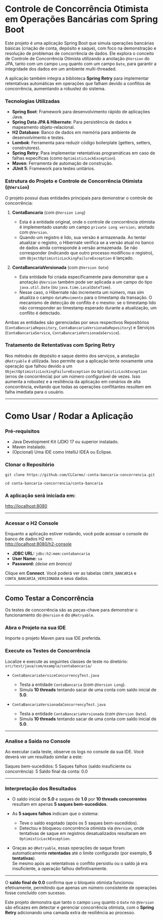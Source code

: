 # Controle de Concorrência Otimista em Operações Bancárias com Spring Boot

Este projeto é uma aplicação Spring Boot que simula operações bancárias básicas (criação de conta, depósito e saque), com foco na demonstração e resolução de problemas de concorrência de dados. Ele explora o conceito de Controle de Concorrência Otimista utilizando a anotação `@Version` do JPA, tanto com um campo `Long` quanto com um campo `Date`, para garantir a integridade dos dados em um ambiente multi-threaded.

A aplicação também integra a biblioteca **Spring Retry** para implementar retentativas automáticas em operações que falham devido a conflitos de concorrência, aumentando a robustez do sistema.

### Tecnologias Utilizadas

- **Spring Boot**: Framework para desenvolvimento rápido de aplicações Java.
- **Spring Data JPA & Hibernate**: Para persistência de dados e mapeamento objeto-relacional.
- **H2 Database**: Banco de dados em memória para ambiente de desenvolvimento e testes.
- **Lombok**: Ferramenta para reduzir código boilerplate (getters, setters, construtores).
- **Spring Retry**: Para implementar retentativas programáticas em caso de falhas específicas (como `OptimisticLockException`).
- **Maven**: Ferramenta de automação de construção.
- **JUnit 5**: Framework para testes unitários.

### Estrutura do Projeto e Controle de Concorrência Otimista (`@Version`)

O projeto possui duas entidades principais para demonstrar o controle de concorrência:

1. **ContaBancaria** (com `@Version Long`)
   - Esta é a entidade original, onde o controle de concorrência otimista é implementado usando um campo `private Long version;` anotado com `@Version`.
   - Quando um registro é lido, sua versão é armazenada. Ao tentar atualizar o registro, o Hibernate verifica se a versão atual no banco de dados ainda corresponde à versão armazenada. Se não corresponder (indicando que outro processo modificou o registro), um `ObjectOptimisticLockingFailureException` é lançado.

2. **ContaBancariaVersionada** (com `@Version Date`)
   - Esta entidade foi criada especificamente para demonstrar que a anotação `@Version` também pode ser aplicada a um campo do tipo `java.util.Date` (ou `java.time.LocalDateTime`).
   - Nesse caso, o Hibernate não incrementa um número, mas sim atualiza o campo `dataMovimento` para o timestamp da transação. O mecanismo de detecção de conflito é o mesmo: se o timestamp lido não corresponder ao timestamp esperado durante a atualização, um conflito é detectado.

Ambas as entidades são gerenciadas por seus respectivos Repositórios (`ContaBancariaRepository`, `ContaBancariaVersionadaRepository`) e Serviços (`ContaBancariaService`, `ContaBancariaVersionadaService`).

### Tratamento de Retentativas com Spring Retry

Nos métodos de depósito e saque dentro dos serviços, a anotação `@Retryable` é utilizada. Isso permite que a aplicação tente novamente uma operação que falhou devido a um `ObjectOptimisticLockingFailureException` ou `OptimisticLockException` (erros de concorrência) por um número configurável de vezes. Isso aumenta a robustez e a resiliência da aplicação em cenários de alta concorrência, evitando que todas as operações conflitantes resultem em falha imediata para o usuário.

---

# Como Usar / Rodar a Aplicação

### Pré-requisitos

- Java Development Kit (JDK) 17 ou superior instalado.
- Maven instalado.
- (Opcional) Uma IDE como IntelliJ IDEA ou Eclipse.

### Clonar o Repositório

`git clone https://github.com/CLCarmo/-conta-bancaria-concorrencia.git`

`cd conta-bancaria-concorrencia/conta-bancaria`


### A aplicação será iniciada em:

[http://localhost:8080](http://localhost:8080)

---

### Acessar o H2 Console

Enquanto a aplicação estiver rodando, você pode acessar o console do banco de dados H2 em:  
[http://localhost:8080/h2-console](http://localhost:8080/h2-console)

- **JDBC URL:** `jdbc:h2:mem:contabancaria`  
- **User Name:** `sa`  
- **Password:** *(deixe em branco)*

Clique em **Connect**. Você poderá ver as tabelas `CONTA_BANCARIA` e `CONTA_BANCARIA_VERSIONADA` e seus dados.

---

## Como Testar a Concorrência

Os testes de concorrência são as peças-chave para demonstrar o funcionamento do `@Version` e do `@Retryable`.

### Abra o Projeto na sua IDE

Importe o projeto Maven para sua IDE preferida.

### Execute os Testes de Concorrência

Localize e execute as seguintes classes de teste no diretório:  
`src/test/java/com/example/contabancaria/`

- `ContaBancariaServiceConcurrencyTest.java`
  - Testa a entidade `ContaBancaria` (com `@Version Long`).
  - Simula **10 threads** tentando sacar de uma conta com saldo inicial de **5.0**.

- `ContaBancariaVersionadaConcurrencyTest.java`
  - Testa a entidade `ContaBancariaVersionada` (com `@Version Date`).
  - Simula **10 threads** tentando sacar de uma conta com saldo inicial de **5.0**.

---

### Analise a Saída no Console

Ao executar cada teste, observe os logs no console da sua IDE. Você deverá ver um resultado similar a este:

Saques bem-sucedidos: 5
Saques falhos (saldo insuficiente ou concorrência): 5
Saldo final da conta: 0.0


---

### Interpretação dos Resultados

- O saldo inicial de **5.0** e saques de **1.0** por **10 threads concorrentes** resultam em apenas **5 saques bem-sucedidos**.

- As **5 saques falhos** indicam que o sistema:
  - Teve o saldo esgotado (após os 5 saques bem-sucedidos).
  - Detectou e bloqueou concorrência otimista via `@Version`, onde tentativas de saque em registros desatualizados resultaram em `OptimisticLockException`.

- Graças ao `@Retryable`, essas operações de saque foram automaticamente **retentadas** até o limite configurado (por exemplo, **5 tentativas**).  
  Se mesmo após as retentativas o conflito persistiu ou o saldo já era insuficiente, a operação falhou definitivamente.

---

O **saldo final de 0.0** confirma que o bloqueio otimista funcionou efetivamente, permitindo que apenas um número consistente de operações fosse concluído com sucesso.

Este projeto demonstra que tanto o campo `Long` quanto o `Date` no `@Version` são eficazes em detectar e gerenciar concorrência otimista, com o **Spring Retry** adicionando uma camada extra de resiliência ao processo.

